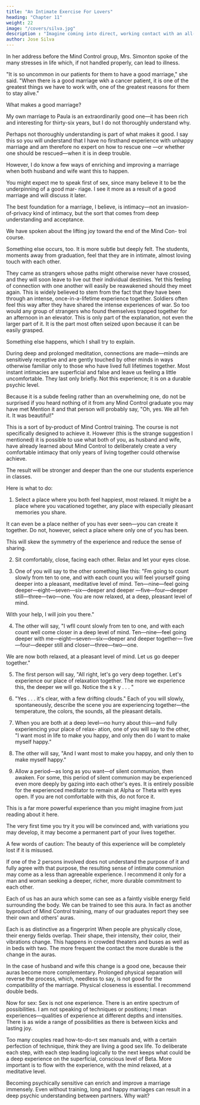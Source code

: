 ```yaml
---
title: "An Intimate Exercise For Lovers"
heading: "Chapter 11"
weight: 22
image: "/covers/silva.jpg"
description : "Imagine coming into direct, working contact with an all-pervading higher intelligence and learning in a moment of numinous joy that it is on your side"
author: Jose Silva
---
```




In her address before the Mind Control group, Mrs. Simonton spoke of the many stresses in life which, if not
handled properly, can lead to illness.

"It is so uncommon in our patients for them to have a good marriage," she said. "When there is a good
marriage wkh a cancer patient, it is one of the greatest
things we have to work with, one of the greatest reasons
for them to stay alive."

What makes a good marriage? 

My own marriage to Paula is an extraordinarily good one—it has been rich and interesting for
thirty-six years, but I do not thoroughly understand why. 

Perhaps not thoroughly understanding is part of what makes it good. I say this so you will understand
that I have no firsthand experience with unhappy marriage and am therefore no expert on how to rescue one
—or whether one should be rescued—when it is in deep trouble.

However, I do know a few ways of enriching and improving a marriage when both husband and wife
want this to happen.

You might expect me to speak first of sex, since many believe it to be the underpinning of a good mar-
riage. I see it more as a result of a good marriage and
will discuss it later.

The best foundation for a marriage, I believe, is intimacy—not an invasion-of-privacy kind of intimacy,
but the sort that comes from deep understanding and acceptance.

We have spoken about the lifting joy toward the end of the Mind Con-
trol course. 

Something else occurs, too. It is more subtle but deeply felt. The students, moments away from
graduation, feel that they are in intimate, almost loving
touch with each other.

They came as strangers whose paths might otherwise never have crossed, and they will
soon leave to live out their individual destinies. Yet this
feeling of connection with one another will easily be
reawakened should they meet again.
This is widely believed to stem from the fact that
they have been through an intense, once-in-a-lifetime
experience together. Soldiers often feel this way after
they have shared the intense experiences of war. So too
would any group of strangers who found themselves
trapped together for an afternoon in an elevator.
This is only part of the explanation, not even the
larger part of it. It is the part most often seized upon
because it can be easily grasped.

Something else happens, which I shall try to explain.

During deep and prolonged meditation, connections are made—minds are sensitively receptive and are gently
touched by other minds in ways otherwise familiar only to those who have lived full lifetimes together. Most
instant intimacies are superficial and false and leave us feeling a little uncomfortable. They last only briefly.
Not this experience; it is on a durable psychic level.

Because it is a subde feeling rather than an overwhelming one, do not be surprised if you heard nothing
of it from any Mind Control graduate you may have met Mention it and that person will probably say, "Oh,
yes. We all feh it. It was beautiful!" 

This is a sort of by-product of Mind Control training. The course is not specifically designed to achieve it.
However (this is the strange suggestion I mentioned) it is possible to use what both of you, as husband and
wife, have already learned about Mind Control to deliberately create a very comfortable intimacy that
only years of living together could otherwise achieve.

The result will be stronger and deeper than the one our students experience in classes.

Here is what to do:

1. Select a place where you both feel happiest, most relaxed. It might be a place where you vacationed together, any place with especially pleasant memories you share. 

It can even be a place neither of you has ever seen—you can create it together. Do not, however,
select a place where only one of you has been. 

This will skew the symmetry of the experience and reduce the sense of sharing.

2. Sit comfortably, close, facing each other. Relax and let your eyes close.

3. One of you will say to the other something like this: "Fm going to count slowly from ten to one, and
with each count you will feel yourself going deeper into a pleasant, meditative level of mind. Ten—nine—feel
going deeper—eight—seven—six—deeper and deeper —five—four—deeper still—three—two—one. You are
now relaxed, at a deep, pleasant level of mind. 

With your help, I will join you there."

4. The other will say, "I wfll count slowly from ten to one, and with each count well come closer in a
deep level of mind. Ten—nine—feel going deeper with me—eight—seven—six—deeper and deeper together—
five—four—deeper still and closer—three—two—one.

We are now both relaxed, at a pleasant level of mind.
Let us go deeper together."

5. The first person will say, "All right, let's go very
deep together. Let's experience our place of relaxation
together. The more we experience this, the deeper we
will go. Notice the s k y . . . "

6. "Yes . . . it's clear, with a few drifting clouds."
Each of you will slowly, spontaneously, describe the
scene you are experiencing together—the temperature,
the colors, the sounds, all the pleasant details.

7. When you are both at a deep level—no hurry
about this—and fully experiencing your place of relax-
ation, one of you will say to the other, "I want most in
life to make you happy, and only then do I want to
make myself happy."

8. The other will say, "And I want most to make you happy, and only then to make myself happy."

9. Allow a period—as long as you want—of silent communion, then awaken. For some, this period of
silent communion may be experienced even more deeply by gazing into each other's eyes. It is entirely possible
for the experienced meditator to remain at Alpha or Theta with eyes open. If you are not comfortable with
this, do not force it. 

This is a far more powerful experience than you might imagine from just reading about it here. 

The very
first time you try it you will be convinced and, with
variations you may develop, it may become a permanent part of your lives together.

A few words of caution: The beauty of this experience will be completely lost if it is misused. 

If one of the 2 persons involved does not understand the purpose of it and fully agree with that purpose, the resulting sense of intimate communion may come as a less than agreeable experience. I recommend it only for a man and woman seeking a deeper, richer, more durable commitment to each other.

Each of us has an aura which some can see as a faintly visible energy field surrounding the body. We can be trained to see this aura. In fact as another byproduct of Mind Control training, many of our graduates report they see their own and others' auras. 

Each
is as distinctive as a fingerprint When people are physically close, their energy fields overlap. Their shape, their intensity, their color, their vibrations change. This happens in crowded theaters and buses as well as in beds with two. The more frequent the contact the more durable is the change in the auras.

In the case of husband and wife this change is a good one, because their auras become more complementary. Prolonged physical separation will reverse the process, which, needless to say, is not good for the compatibility of the marriage. Physical closeness is essential. I recommend double beds.

Now for sex: Sex is not one experience. There is an entire spectrum of possibilities. I am not speaking of
techniques or positions; I mean experiences—qualities of experience at different depths and intensities. There
is as wide a range of possibilities as there is between kicks and lasting joy.

Too many couples read how-to-do-rt sex manuals and, with a certain perfection of technique, think they are living a good sex life. To deliberate each step, with each step leading logically to the next keeps what could be a deep experience on the superficial, conscious level
of Beta. More important is to flow with the experience, with the mind relaxed, at a meditative level.

Becoming psychically sensitive can enrich and improve a marriage immensely. Even without training,
long and happy marriages can result in a deep psychic understanding between partners. Why wait?

